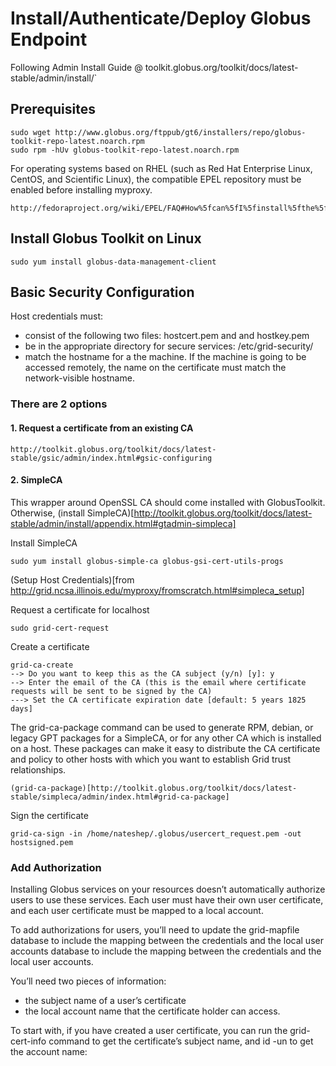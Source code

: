 # Install/Authenticate/Deploy Globus Endpoint
Following Admin Install Guide @ toolkit.globus.org/toolkit/docs/latest-stable/admin/install/`

## Prerequisites
```
sudo wget http://www.globus.org/ftppub/gt6/installers/repo/globus-toolkit-repo-latest.noarch.rpm
sudo rpm -hUv globus-toolkit-repo-latest.noarch.rpm
```
For operating systems based on RHEL (such as Red Hat Enterprise Linux, CentOS, and Scientific Linux), the compatible EPEL repository must be enabled before installing myproxy. 
```
http://fedoraproject.org/wiki/EPEL/FAQ#How%5fcan%5fI%5finstall%5fthe%5fpackages%5ffrom%5fthe%5fEPEL%5fsoftware%5frepository.3F

```

## Install Globus Toolkit on Linux
```
sudo yum install globus-data-management-client
```

## Basic Security Configuration
Host credentials must:

- consist of the following two files: hostcert.pem and and hostkey.pem
- be in the appropriate directory for secure services: /etc/grid-security/
- match the hostname for a the machine. If the machine is going to be accessed remotely, the name on the certificate must match the network-visible hostname.

### There are 2 options
#### 1. Request a certificate from an existing CA
```
http://toolkit.globus.org/toolkit/docs/latest-stable/gsic/admin/index.html#gsic-configuring
```
#### 2. SimpleCA
This wrapper around OpenSSL CA should come installed with GlobusToolkit. Otherwise, (install SimpleCA)[http://toolkit.globus.org/toolkit/docs/latest-stable/admin/install/appendix.html#gtadmin-simpleca]

Install SimpleCA
```
sudo yum install globus-simple-ca globus-gsi-cert-utils-progs
```
(Setup Host Credentials)[from http://grid.ncsa.illinois.edu/myproxy/fromscratch.html#simpleca_setup]

Request a certificate for localhost
```
sudo grid-cert-request 
```

Create a certificate
```
grid-ca-create
--> Do you want to keep this as the CA subject (y/n) [y]: y
--> Enter the email of the CA (this is the email where certificate
requests will be sent to be signed by the CA)
---> Set the CA certificate expiration date [default: 5 years 1825 days]
```

The grid-ca-package command can be used to generate RPM, debian, or legacy GPT packages for a SimpleCA, or for any other CA which is installed on a host. These packages can make it easy to distribute the CA certificate and policy to other hosts with which you want to establish Grid trust relationships.
```
(grid-ca-package)[http://toolkit.globus.org/toolkit/docs/latest-stable/simpleca/admin/index.html#grid-ca-package]
```

Sign the certificate
```
grid-ca-sign -in /home/nateshep/.globus/usercert_request.pem -out hostsigned.pem
```

### Add Authorization
Installing Globus services on your resources doesn’t automatically authorize users to use these services. Each user must have their own user certificate, and each user certificate must be mapped to a local account.

To add authorizations for users, you’ll need to update the grid-mapfile database to include the mapping between the credentials and the local user accounts database to include the mapping between the credentials and the local user accounts.

You’ll need two pieces of information:
- the subject name of a user’s certificate
- the local account name that the certificate holder can access.

To start with, if you have created a user certificate, you can run the grid-cert-info command to get the certificate’s subject name, and id -un to get the account name:

















